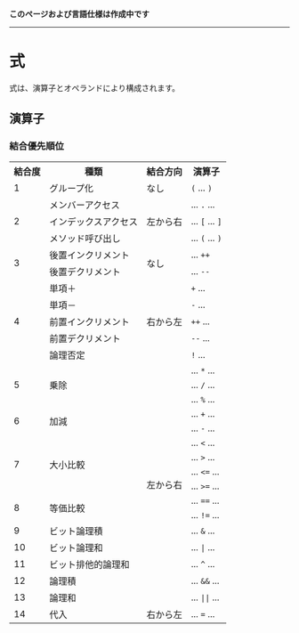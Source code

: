 **このページおよび言語仕様は作成中です**
<hr>

# 式
式は、演算子とオペランドにより構成されます。  

## 演算子
### 結合優先順位
<table>
  <tr>
    <th>結合度</th>
    <th>種類</th>
    <th>結合方向</th>
    <th>演算子</th>
  </tr>
  <tr>
    <td>1</td>
    <td>グループ化</td>
    <td>なし</td>
    <td><code>(</code> ... <code>)</code></td>
  </tr>
  <tr>
    <td rowspan="3">2</td>
    <td>メンバーアクセス</td>
    <td rowspan="3">左から右</td>
    <td>... <code>.</code> ...</td>
  </tr>
  <tr>
    <td>インデックスアクセス</td>
    <td>... <code>[</code> ... <code>]</code></td>
  </tr>
  <tr>
    <td>メソッド呼び出し</td>
    <td>... <code>(</code> ... <code>)</code></td>
  </tr>
  <tr>
    <td rowspan="2">3</td>
    <td>後置インクリメント</td>
    <td rowspan="2">なし</td>
    <td>... <code>++</code></td>
  </tr>
  <tr>
    <td>後置デクリメント</td>
    <td>... <code>--</code></td>
  </tr>
  <tr>
    <td rowspan="5">4</td>
    <td>単項＋</td>
    <td rowspan="5">右から左</td>
    <td><code>+</code> ...</td>
  </tr>
  <tr>
    <td>単項－</td>
    <td><code>-</code> ...</td>
  </tr>
  <tr>
    <td>前置インクリメント</td>
    <td><code>++</code> ...</td>
  </tr>
  <tr>
    <td>前置デクリメント</td>
    <td><code>--</code> ...</td>
  </tr>
  <tr>
    <td>論理否定</td>
    <td><code>!</code> ...</td>
  </tr>
  <tr>
    <td rowspan="3">5</td>
    <td rowspan="3">乗除</td>
    <td rowspan="16">左から右</td>
    <td>... <code>*</code> ...</td>
  </tr>
  <tr>
    <td>... <code>/</code> ...</td>
  </tr>
  <tr>
    <td>... <code>%</code> ...</td>
  </tr>
  <tr>
    <td rowspan="2">6</td>
    <td rowspan="2">加減</td>
    <td>... <code>+</code> ...</td>
  </tr>
  <tr>
    <td>... <code>-</code> ...</td>
  </tr>
  <tr>
    <td rowspan="4">7</td>
    <td rowspan="4">大小比較</td>
    <td>... <code>&lt;</code> ...</td>
  </tr>
  <tr>
    <td>... <code>&gt;</code> ...</td>
  </tr>
  <tr>
    <td>... <code>&lt;=</code> ...</td>
  </tr>
  <tr>
    <td>... <code>&gt;=</code> ...</td>
  </tr>
  <tr>
    <td rowspan="2">8</td>
    <td rowspan="2">等価比較</td>
    <td>... <code>==</code> ...</td>
  </tr>
  <tr>
    <td>... <code>!=</code> ...</td>
  </tr>
  <tr>
    <td>9</td>
    <td>ビット論理積</td>
    <td>... <code>&</code> ...</td>
  </tr>
  <tr>
    <td>10</td>
    <td>ビット論理和</td>
    <td>... <code>|</code> ...</td>
  </tr>
  <tr>
    <td>11</td>
    <td>ビット排他的論理和</td>
    <td>... <code>^</code> ...</td>
  </tr>
  <tr>
    <td>12</td>
    <td>論理積</td>
    <td>... <code>&&</code> ...</td>
  </tr>
  <tr>
    <td>13</td>
    <td>論理和</td>
    <td>... <code>||</code> ...</td>
  </tr>
  <tr>
    <td>14</td>
    <td>代入</td>
    <td>右から左</td>
    <td>... <code>=</code> ...</td>
  </tr>
</table>
